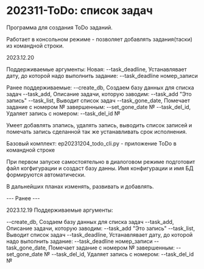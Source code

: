# 202311-ToDo: список задач
 Программа для создания ToDo заданий.
 
 Работает в консольном режиме - позволяет добавлять задания(таски) из командной строки.

2023.12.20


Поддерживаемые  аргументы:
Новая:
    --task_deadline, Устанавлявает дату, до которой надо выполнить задание: --task_deadline номер_записи

Ранее поддерживаемые:
    --create_db, Создаем базу данных для списка задач
    --task_add, Описание задачи, которую заводим: --task_add "Это запись"
    --task_list, Выводит список задач
    --task_gone_date, Помечает задание с номером № завершенным: --set_gone_date №
    --task_del_id, Удаляет запись с номером: --task_del_id №

 
Умеет добавлять зпапись, удалять запись, выводить список записей и помечать запись сделанной так же устанавливать срок исполнения.

Базовый комплект:
    ep20231204_todo_cli.py - приложение ToDo в командной строке

При первом запуске самостоятельно в диалоговом режиме подготовит файл когфигурации и создаст базу данны. Имя конфигурации и имя БД формируются автоматически. 

В дальнейших планах изменять, развивать и добавлять.

--- Ранее ---

2023.12.19
Поддерживаемые  аргументы:

--create_db, Создаем базу данных для списка задач
--task_add, Описание задачи, которую заводим: --task_add "Это запись"
--task_list, Выводит список задач
--task_deadline, Устанавлявает дату, до которой надо выполнить задание: --task_deadline номер_записи
--task_gone_date, Помечает задание с номером № завершенным: --set_gone_date №
--task_del_id, Удаляет запись с номером: --task_del_id №
    

